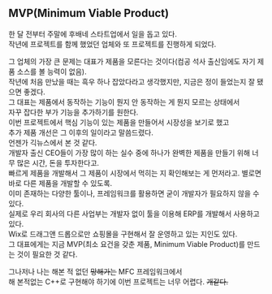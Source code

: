 ## MVP(Minimum Viable Product)

한 달 전부터 주말에 후배네 스타트업에서 일을 돕고 있다.  
작년에 프로젝트를 함께 했었던 업체와 또 프로젝트를 진행하게 되었다.  ​

그 업체의 가장 큰 문제는 대표가 제품을 모른다는 것이다(컴공 석사 출신임에도 자기 제품 소스를 볼 능력이 없음).  
작년에 처음 만났을 때는 흑우 하나 잡았다라고 생각했지만, 지금은 정이 들었는지 잘 됐으면 좋겠다.  
​
그 대표는 제품에서 동작하는 기능이 뭔지 안 동작하는 게 뭔지 모르는 상태에서  
자꾸 잡다한 부가 기능을 추가하기를 원한다.  
이번 프로젝트에서 핵심 기능이 있는 제품을 만들어서 시장성을 보기로 했고  
추가 제품 개선은 그 이후의 일이라고 말씀드렸다.  
​
언젠가 긱뉴스에서 본 것 같다.  
개발자 출신 CEO들이 가장 많이 하는 실수 중에 하나가 완벽한 제품을 만들기 위해 너무 많은 시간, 돈을 투자한다고.  
빠르게 제품을 개발해서 그 제품이 시장에서 먹히는 지 확인해보는 게 먼저라고. 별로면 바로 다른 제품을 개발할 수 있도록.  
이미 존재하는 다양한 툴이나, 프레임워크를 활용하면 굳이 개발자가 필요하지 않을 수 있다.  
실제로 우리 회사의 다른 사업부는 개발자 없이 툴을 이용해 ERP를 개발해서 사용하고 있다.  
Wix로 드래그앤 드롭으로만 쇼핑몰을 구현해서 잘 운영하고 있는 지인도 있다.  
​
그 대표에게는 지금 MVP(최소 요건을 갖춘 제품, Minimum Viable Product)를 만드는 것이 필요한 것 같다.  ​

그나저나 나는 해본 적 없던 ~~망해가는~~ MFC 프레임워크에서  
해 본적없는 C++로 구현해야 하기에 이번 프로젝트는 너무 어렵다. ~~개같다.~~  